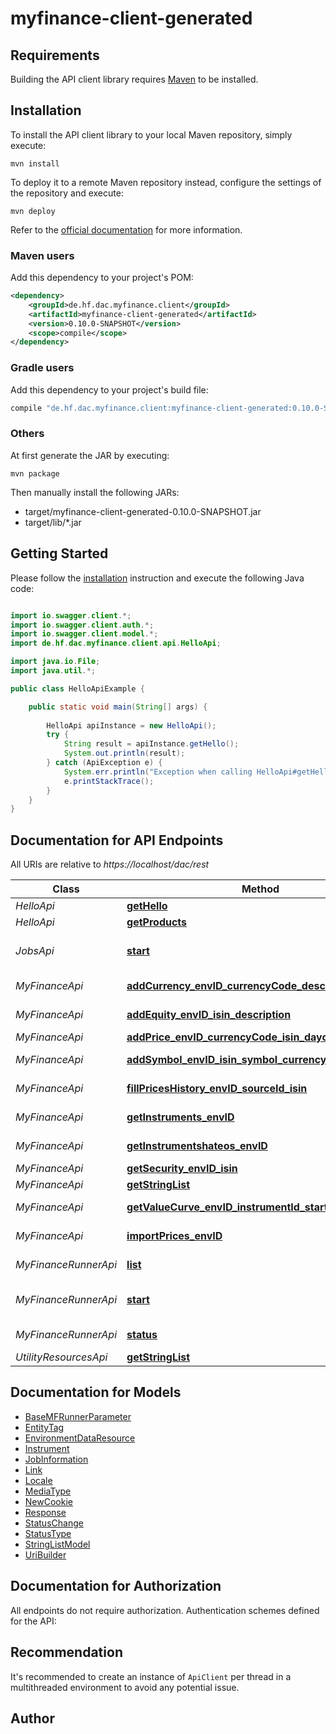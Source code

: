 # myfinance-client-generated

## Requirements

Building the API client library requires [Maven](https://maven.apache.org/) to be installed.

## Installation

To install the API client library to your local Maven repository, simply execute:

```shell
mvn install
```

To deploy it to a remote Maven repository instead, configure the settings of the repository and execute:

```shell
mvn deploy
```

Refer to the [official documentation](https://maven.apache.org/plugins/maven-deploy-plugin/usage.html) for more information.

### Maven users

Add this dependency to your project's POM:

```xml
<dependency>
    <groupId>de.hf.dac.myfinance.client</groupId>
    <artifactId>myfinance-client-generated</artifactId>
    <version>0.10.0-SNAPSHOT</version>
    <scope>compile</scope>
</dependency>
```

### Gradle users

Add this dependency to your project's build file:

```groovy
compile "de.hf.dac.myfinance.client:myfinance-client-generated:0.10.0-SNAPSHOT"
```

### Others

At first generate the JAR by executing:

    mvn package

Then manually install the following JARs:

* target/myfinance-client-generated-0.10.0-SNAPSHOT.jar
* target/lib/*.jar

## Getting Started

Please follow the [installation](#installation) instruction and execute the following Java code:

```java

import io.swagger.client.*;
import io.swagger.client.auth.*;
import io.swagger.client.model.*;
import de.hf.dac.myfinance.client.api.HelloApi;

import java.io.File;
import java.util.*;

public class HelloApiExample {

    public static void main(String[] args) {
        
        HelloApi apiInstance = new HelloApi();
        try {
            String result = apiInstance.getHello();
            System.out.println(result);
        } catch (ApiException e) {
            System.err.println("Exception when calling HelloApi#getHello");
            e.printStackTrace();
        }
    }
}

```

## Documentation for API Endpoints

All URIs are relative to *https://localhost/dac/rest*

Class | Method | HTTP request | Description
------------ | ------------- | ------------- | -------------
*HelloApi* | [**getHello**](docs/HelloApi.md#getHello) | **GET** /hello | 
*HelloApi* | [**getProducts**](docs/HelloApi.md#getProducts) | **GET** /hello/list | 
*JobsApi* | [**start**](docs/JobsApi.md#start) | **POST** /Runner/{jobtype}/{env}/start | execute myfinance launcher
*MyFinanceApi* | [**addCurrency_envID_currencyCode_description**](docs/MyFinanceApi.md#addCurrency_envID_currencyCode_description) | **POST** /myfinance/environments/{envID}/addCurrency | save Instrument
*MyFinanceApi* | [**addEquity_envID_isin_description**](docs/MyFinanceApi.md#addEquity_envID_isin_description) | **POST** /myfinance/environments/{envID}/addEquity | save Instrument
*MyFinanceApi* | [**addPrice_envID_currencyCode_isin_dayofprice_value**](docs/MyFinanceApi.md#addPrice_envID_currencyCode_isin_dayofprice_value) | **POST** /myfinance/environments/{envID}/addPrice | save Price
*MyFinanceApi* | [**addSymbol_envID_isin_symbol_currencycode**](docs/MyFinanceApi.md#addSymbol_envID_isin_symbol_currencycode) | **POST** /myfinance/environments/{envID}/addSymbol | save Instrument
*MyFinanceApi* | [**fillPricesHistory_envID_sourceId_isin**](docs/MyFinanceApi.md#fillPricesHistory_envID_sourceId_isin) | **POST** /myfinance/environments/{envID}/fillpricehistory | fillpricehistory
*MyFinanceApi* | [**getInstruments_envID**](docs/MyFinanceApi.md#getInstruments_envID) | **GET** /myfinance/environments/{envID}/instruments | get Instruments
*MyFinanceApi* | [**getInstrumentshateos_envID**](docs/MyFinanceApi.md#getInstrumentshateos_envID) | **GET** /myfinance/environments/{envID}/instrumentshateos | get Instruments
*MyFinanceApi* | [**getSecurity_envID_isin**](docs/MyFinanceApi.md#getSecurity_envID_isin) | **GET** /myfinance/environments/{envID}/getsecurity | get Security
*MyFinanceApi* | [**getStringList**](docs/MyFinanceApi.md#getStringList) | **GET** /myfinance/environments/list | List Data
*MyFinanceApi* | [**getValueCurve_envID_instrumentId_startdate_enddate**](docs/MyFinanceApi.md#getValueCurve_envID_instrumentId_startdate_enddate) | **GET** /myfinance/environments/{envID}/getvaluecurve | get Security
*MyFinanceApi* | [**importPrices_envID**](docs/MyFinanceApi.md#importPrices_envID) | **POST** /myfinance/environments/{envID}/importprices | importprices
*MyFinanceRunnerApi* | [**list**](docs/MyFinanceRunnerApi.md#list) | **GET** /Runner/list | list known cops jobs
*MyFinanceRunnerApi* | [**start**](docs/MyFinanceRunnerApi.md#start) | **POST** /Runner/{jobtype}/{env}/start | execute myfinance launcher
*MyFinanceRunnerApi* | [**status**](docs/MyFinanceRunnerApi.md#status) | **GET** /Runner/status/{uuid} | get status of cops jobs
*UtilityResourcesApi* | [**getStringList**](docs/UtilityResourcesApi.md#getStringList) | **GET** /myfinance/environments/list | List Data


## Documentation for Models

 - [BaseMFRunnerParameter](docs/BaseMFRunnerParameter.md)
 - [EntityTag](docs/EntityTag.md)
 - [EnvironmentDataResource](docs/EnvironmentDataResource.md)
 - [Instrument](docs/Instrument.md)
 - [JobInformation](docs/JobInformation.md)
 - [Link](docs/Link.md)
 - [Locale](docs/Locale.md)
 - [MediaType](docs/MediaType.md)
 - [NewCookie](docs/NewCookie.md)
 - [Response](docs/Response.md)
 - [StatusChange](docs/StatusChange.md)
 - [StatusType](docs/StatusType.md)
 - [StringListModel](docs/StringListModel.md)
 - [UriBuilder](docs/UriBuilder.md)


## Documentation for Authorization

All endpoints do not require authorization.
Authentication schemes defined for the API:

## Recommendation

It's recommended to create an instance of `ApiClient` per thread in a multithreaded environment to avoid any potential issue.

## Author



